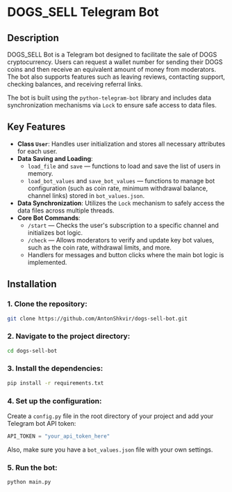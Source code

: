 # DOGS_SELL Telegram Bot

## Description

DOGS_SELL Bot is a Telegram bot designed to facilitate the sale of DOGS cryptocurrency. Users can request a wallet number for sending their DOGS coins and then receive an equivalent amount of money from moderators. The bot also supports features such as leaving reviews, contacting support, checking balances, and receiving referral links.

The bot is built using the `python-telegram-bot` library and includes data synchronization mechanisms via `Lock` to ensure safe access to data files.

## Key Features

- **Class `User`**: Handles user initialization and stores all necessary attributes for each user.
- **Data Saving and Loading**:
  - `load_file` and `save` — functions to load and save the list of users in memory.
  - `load_bot_values` and `save_bot_values` — functions to manage bot configuration (such as coin rate, minimum withdrawal balance, channel links) stored in `bot_values.json`.
- **Data Synchronization**: Utilizes the `Lock` mechanism to safely access the data files across multiple threads.
- **Core Bot Commands**:
  - `/start` — Checks the user's subscription to a specific channel and initializes bot logic.
  - `/check` — Allows moderators to verify and update key bot values, such as the coin rate, withdrawal limits, and more.
  - Handlers for messages and button clicks where the main bot logic is implemented.

## Installation

### 1. Clone the repository:
```bash
git clone https://github.com/AntonShkvir/dogs-sell-bot.git
```
### 2. Navigate to the project directory:
```bash
cd dogs-sell-bot
 ```

### 3. Install the dependencies: 
```bash 
pip install -r requirements.txt
```

### 4. Set up the configuration:
Create a `config.py` file in the root directory of your project and add your Telegram bot API token:
```python
API_TOKEN = "your_api_token_here"
```
Also, make sure you have a `bot_values.json` file with your own settings.

### 5. Run the bot:
```bash
python main.py
```
